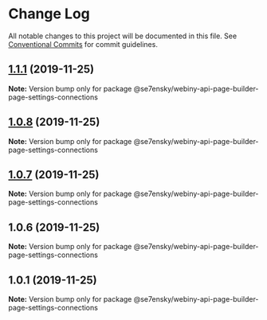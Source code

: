 # Change Log

All notable changes to this project will be documented in this file.
See [Conventional Commits](https://conventionalcommits.org) for commit guidelines.

## [1.1.1](https://github.com/SE7ENSKY/se7ensky-webiny-plugins/compare/@se7ensky/webiny-api-page-builder-page-settings-connections@1.0.8...@se7ensky/webiny-api-page-builder-page-settings-connections@1.1.1) (2019-11-25)

**Note:** Version bump only for package @se7ensky/webiny-api-page-builder-page-settings-connections





## [1.0.8](https://github.com/SE7ENSKY/se7ensky-webiny-plugins/compare/@se7ensky/webiny-api-page-builder-page-settings-connections@1.0.7...@se7ensky/webiny-api-page-builder-page-settings-connections@1.0.8) (2019-11-25)

**Note:** Version bump only for package @se7ensky/webiny-api-page-builder-page-settings-connections





## [1.0.7](https://github.com/SE7ENSKY/se7ensky-webiny-plugins/compare/@se7ensky/webiny-api-page-builder-page-settings-connections@1.0.6...@se7ensky/webiny-api-page-builder-page-settings-connections@1.0.7) (2019-11-25)

**Note:** Version bump only for package @se7ensky/webiny-api-page-builder-page-settings-connections





## 1.0.6 (2019-11-25)

**Note:** Version bump only for package @se7ensky/webiny-api-page-builder-page-settings-connections





## 1.0.1 (2019-11-25)

**Note:** Version bump only for package @se7ensky/webiny-api-page-builder-page-settings-connections
